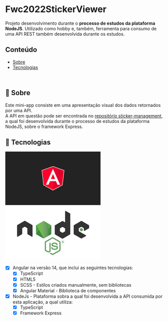 # Fwc2022StickerViewer
Projeto desenvolvimento durante o **processo de estudos da plataforma NodeJS**.
Utilizado como hobby e, também, ferramenta para consumo de uma API REST também desenvolvida durante os estudos.

## Conteúdo

* [Sobre](#about)
* [Tecnologias](#technologies)

<div id='about'/> &nbsp;

## :pushpin: Sobre

Este mini-app consiste em uma apresentação visual dos dados retornados por uma API. <br>
A API em questão pode ser encontrada no [repositório sticker-management](https://github.com/felipewesley/sticker-management), a qual foi desenvolvida durante o processo de estudos da plataforma NodeJS, sobre o framework Express.

## :pushpin: Tecnologias

![angular-logo](src/assets/angular.png)
![nodejs-logo](src/assets/nodejs.png)

- [x] Angular na versão 14, que inclui as seguintes tecnologias:
    - [x] TypeScript
    - [x] HTML5
    - [x] SCSS - Estilos criados manualmente, sem bibliotecas
    - [x] Angular Material - Biblioteca de componentes
- [x] NodeJs - Plataforma sobra a qual foi desenvolvida a API consumida por esta aplicação, a qual utiliza:
    - [x] TypeScript
    - [x] Framework Express
